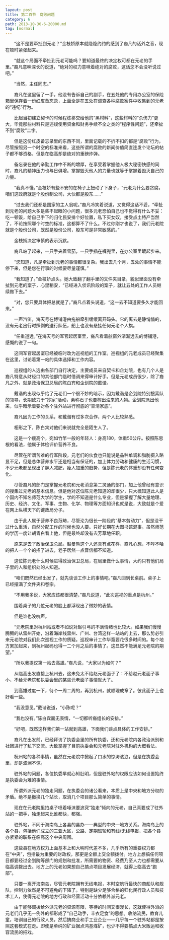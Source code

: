 ```yaml
---
layout: post
title: 第二百节　腐败问题
category: 6
path: 2013-10-30-6-20000.md
tag: [normal]
---
```


　　“这不是要牵扯到元老？”金枝娇原本就隐隐约约的感到了裔凡的话外之音，现在顿时紧张起来。

　　“就这个局面不牵扯到元老可能吗？要知道最终的决定权可都在元老的手里。”裔凡意味深长的说道，“绝对的权力意味着绝对的腐败，这话您不会没听说过吧。”

　　“当然，主任同志。”

　　裔凡在这里留了一手，他没有告诉自己的副手，在五处他的专用办公室的保险箱里保存着一份红皮备忘录，上面全是在五处在调查各种腐败案件中收集到的元老的“违纪”行为。

　　比起当初建立契卡的时候程栋移交给他的“黑材料”，这些材料的“杀伤力”更大，毕竟那些材料只是违规使用资金和财务手续不全之类的“程序性问题”，还牵扯不到“腐败”二字。

　　但是这份红皮备忘录里的东西不同，里面记载的不折不扣的都是“腐败”行为，尽管按照另一个时空的标准来看，这些所谓的腐败的新闻价值简直连发个论坛的帖子都不够资格，但是在临高却是绝对的重磅炸弹。

　　备忘录在他的辛勤工作中不断的增厚，在享受着掌握他人极大秘密快感的同时，裔凡的精神压力也与日俱增。掌握毁灭他人的力量也就等于掌握着毁灭自己的力量。

　　“我真不懂，”金枝娇有些不安的在椅子上扭动了下身子，“元老为什么要贪腐，咱们这政府就是个股份制公司，大伙都是股东……”

　　“过去我们还都是国家的主人翁呢。”裔凡冷笑着说道，又觉得这话不妥，“牵扯到元老的问题大多是些不起眼的小问题，很多元老恐怕自己也不觉得有什么不妥：吃一顿饭，给自己手下的归化民安排个好位置，私下买女奴，接受点土特产当然了，不论按照哪个时空的标准，这都算不了什么。不过你刚才也说了，我们元老院就是个股份公司，既然是股份公司，股东可是非常敏感的。”

　　金枝娇决定审慎的表示沉默。

　　裔凡站了起来，一只手夹着雪茄，一只手插在裤兜里，在办公室里踱起步来。

　　“您知道，凡是牵扯到元老的事情都很复杂。我出去几个月，五处的事情不能停下来，但是您在行事的时候要尽量谨慎。”

　　“我知道了。”金枝娇点头。她大致翻了翻手里的文件夹目录，貌似里面没有牵扯到元老的案子，心里稍安，“已经进入侦讯阶段的案子，就让五处的工作人员继续做下去。”

　　“对，您只要具体把总就是了。”裔凡点着头说道，“这一去不知道要多久才能回来。”

　　一声汽笛，海天号在博铺港由拖船牵引缓缓离开码头。它的离去是静悄悄的，没有元老出行时照例的送行队伍，船上也没有悬挂任何元老个人旗。

　　“任重道远。”在海天号的军官起居室里，裔凡看着舷窗外渐渐远去的博铺港，感慨的说了一句。

　　这间军官起居室已经被临时改为巡视组的工作室。巡视组的元老成员已经聚集在这里，讨论着第一站的具体选择和工作内容。

　　巡视组的人选由各部门自行决定，主要成员来自契卡和企划院，也有几个人是裔凡特意从财经口的其他部门临时借调来得审计好手。但是元老成员很少，除了裔凡之外，就是政治保卫总局的陈白宾和企划院的戴谐。

　　戴谐的出现似乎给了元老们一个很不妙的暗示，因为戴谐是企划院特别搜索队的领导，长期致力于“抄家”活动，素称石子也要榨出油来的人物。企划院派出他来，似乎暗示着要对各个驻外站进行彻底的“查清家底”。

　　裔凡因为工作的关系，和戴谐有过多次合作，两个人比较熟悉。

　　相形之下，陈白宾对他们来说就完全是陌生人了。

　　这是一个瘦高个，宛如竹竿一般的年轻人：身高180，体重50公斤。按照陈思根的看法，他属于体检评价营养不良。

　　尽管在所谓苦难的行军阶段，元老们的伙食也只能说是品种单调和脂肪摄入略显不足，但是总体营养水平还是相当有保证的，加上体力劳动和健康的生活习惯，不少元老都呈现出了胖人减肥，瘦人加重的趋势，但是陈元老的体重却没有任何变化。

　　尽管裔凡的部门是掌握元老院和元老消息第二灵通的部门，加上他曾经有意识的搜集过元老的基本信息。但是他对这位陈元老知道的却很少，只大概知道此人是个国内不知名师范大学的学生，学的不知道是什么专业，但是掌握了解大量地理、历史、经济、文化、军事、生物、化学、物理等方面知识也就是说，大致就是个爱在网上纵横天下的键政局分子。

　　由于此人属于营养不良范畴，尽管沦为很长一阶段的“基本劳动力”，但是没干过什么重活，自然分配工作的时候也没人要。只好长期在大图书馆混事。虽然师范的学历一度让胡青白看上他，但是最终却没有去芳草地任职。

　　原来是去了政治保卫总局。赵曼熊这个人还真有点花样，裔凡心想，不哼不哈的把人一个个的招了进去，老子居然一点音信都不知道。

　　这位陈元老什么时候进得政治保卫总局，在局里做什么事情，大约只有他们局子里的人和组织处的人知道。

　　“咱们既然已经出发了，就先谈谈工作上的事情吧。”裔凡回到长桌前。桌子上已经摆满了文件夹和卷宗。

　　“不用我多说，大家应该都很清楚，”裔凡说道，“此次巡视的重点是杭州。”

　　围着桌子的几位元老的脸上都浮现出了微妙的表情。

　　但是谁也没吭声。

　　“元老院里对杭州站或者不如说对赵引弓的不满情绪也比较大。如果我们慢慢腾腾的从雷州开始，沿着海岸线雷州、广州、台湾这样一站站的上去，那么势必引来元老院对我们此次巡视工作的质疑。巡视审计工作毕竟要花很多时间的。每个地方累加起来，到杭州起码也得一二个月之后的事情了。这显然不能满足元老院的期望。”

　　“所以我提议第一站去高雄。”裔凡说，“大家以为如何？”

　　从临高出发直接上杭州去，这未免太不给赵元老面子了：不给赵元老面子事小，不给元老院和执委会里的某些元老面子事情就大了。

　　到高雄过度一下，待个一周二周的，再到杭州，就顺理成章了。彼此面子上也好看一些。

　　“我没意见。”戴谐说道，“小陈呢？”

　　“我也没有。”陈白宾面无表情，“一切都听裔组长的安排。”

　　“好吧，既然这样我们第一站就到高雄，下面我们谈点具体的工作安排。”

　　裔凡在出发前，已经拜访了执委会里的所有执委，还和元老院内各政治派别和社团进行了私下交流。大致掌握了目前执委会和元老院对驻外机构的大概看法。

　　杭州站的各种事情，虽然在元老院中掀起了口水的惊涛骇浪，但是在执委会里，却是波澜不惊。

　　驻外站的问题，各位执委早就心知肚明，但是驻外站的权限应该如何设置始终是执委会为难的事情。

　　所谓外派元老的独走问题，在执委会的诸公看来，本质上是中央和地方分权的矛盾。绝不是撤换几个站长，取消几个项目那么简单的事情。

　　现在在元老院里拍桌子喷着唾沫要追究“独走”倾向的元老，自己真要成了驻外站的一把手，独走起来比谁都快，都强。

　　驻外站，不同于海南岛上各县的县办——典型的中央—地方关系。海南岛上的各个县，包括他们成立的三亚大区，公路、定期班轮和有线/无线电报，把各个县办紧紧的联系在临高这个中央周围。

　　这些县在地方权力上面基本上和大明时代差不多，几乎所有的重要权力都在“中央”，包括最为重要的财政权，那更是全额上交全额拨付。地方上想搞任何项目都要经过企划院等部门的规划和批准，所需要的物资、经费乃至人力也都需要从临高调拨出去。地方上的元老如果想自己搞点项目发展经济，就得上临高去“跑部”。

　　只要一离开海南岛，尽管元老院拥有无线电报，本时空航行最快的商船队和舰队，控制力依然是不可避免的下降了。特别是缺少足够合格的归化民行政人员和技术工人，使得元老院的地方行政和经营活动十分依赖外派元老。

　　由于能够调拨给外派元老的资源有限，等待的时间又很漫长，这就使得外派的元老们几乎无一例外的都形成了“自己动手，丰衣足食”的思想。收纳流民，教育儿童，培训自己的行政人员，然后搞商业和手工业企业――几乎每一个驻外站都是按照这套模式在走。即使是单纯的矿业据点鸿基煤矿，也少不得要搞点大米贩运和收容流民的把戏。
